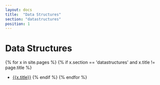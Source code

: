 ```yaml
---
layout: docs
title:  "Data Structures"
section: "datastructures"
position: 1
---
```

# Data Structures 

{% for x in site.pages %}
  {% if x.section == 'datastructures' and x.title != page.title %}
- [{{x.title}}]({{site.baseurl}}{{x.url}})
  {% endif %}
{% endfor %}
